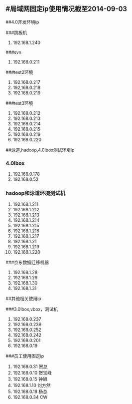 #局域网固定ip使用情况截至2014-09-03
----------------------------------
##4.0开发环境ip

###跳板机

1. 192.168.1.240

###svn

1. 192.168.0.211

###test2环境

1. 192.168.0.217
2. 192,168.0.218
3. 192.168.0.219

###test3环境

1. 192.168.0.212
2. 192.168.0.213
3. 192.168.0.214
4. 192.168.0.215 
5. 192.168.0.219 
6. 192.168.0.220


##泳道,hadoop,4.0lbox测试环境ip
### 4.0lbox

1.  192.168.0.178 
2.  192.168.0.52

### hadoop和泳道环境测试机

1.  192.168.1.211
2.  192.168.1.212
3.  192.168.1.213
4.  192.168.1.214
5.  192.168.1.215
6.  192.168.1.216
7.  192.168.1.217
8.  192.168.1.21
9.  192.168.1.219
10. 192.168.1.220

###京东数据迁移机器
1.  192.168.1.28
2.  192.168.1.29
3.  192.168.1.30
4.  192.168.1.31


##其他相关使用ip

###3.0lbox,vbox，测试机

1.  192.168.0.237
2.  192.168.0.239
3.  192.168.0.252
4.  192.168.0.242
5.  192.168.0.201
6.  192.168.0.19

###员工使用固定ip

1.  192.168.0.31 贺总
2.  192.168.0.10 贺宝峰
3.  192.168.0.15 钟旭
4.  192.168.1.10 刘方然
5.  192.168.0.18 杨总
6.  192.168.0.34 CW
















 






  
 

